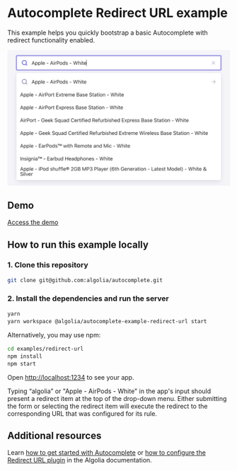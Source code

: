 # Autocomplete Redirect URL example

This example helps you quickly bootstrap a basic Autocomplete with redirect functionality enabled.

<p align="center"><img src="capture.png?raw=true" alt="A capture of the Autocomplete redirect URL example" /></p>

## Demo

[Access the demo](https://codesandbox.io/s/github/algolia/autocomplete/tree/next/examples/redirect-url)

## How to run this example locally

### 1. Clone this repository

```sh
git clone git@github.com:algolia/autocomplete.git
```

### 2. Install the dependencies and run the server

```sh
yarn
yarn workspace @algolia/autocomplete-example-redirect-url start
```

Alternatively, you may use npm:

```sh
cd examples/redirect-url
npm install
npm start
```

Open <http://localhost:1234> to see your app.

Typing “algolia” or "Apple - AirPods - White" in the app's input should present a redirect item at the top of the drop-down menu. Either submitting the form or selecting the redirect item will execute the redirect to the corresponding URL that was configured for its rule.

## Additional resources
Learn [how to get started with Autocomplete](https://www.algolia.com/doc/ui-libraries/autocomplete/introduction/getting-started/) or [how to configure the Redirect URL plugin](https://www.algolia.com/doc/ui-libraries/autocomplete/api-reference/autocomplete-plugin-redirect-url) in the Algolia documentation.
